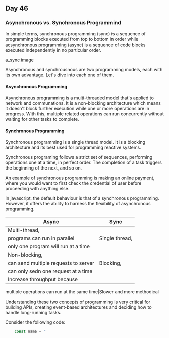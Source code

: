 ## Day 46

### Asynchronous vs. Synchronous Programmind

In simple terms, synchronous programming (sync) is a sequence of programming blocks executed from top to bottom in order while acsynchronous programming (async) is a sequence of code blocks executed independently in no particular order.

[a_sync image](https://www.mendix.com/wp-content/uploads/Blog-ThumbnailSync-vs-Async.png)

Asynchronous and synchrousnous are two programming models, each with its own advantage. Let's dive into each one of them.

#### Asynchronous Programming

Asynchronous programming is a multi-threaded model that's applied to network and communations. It is a non-blocking architecture which means it doesn't block further execution while one or more operations are in progress. With this, multiple related operations can run concurrently without waiting for other tasks to complete.

#### Synchronous Programming

Synchronous programming is a single thread model. It is a blocking architecture and its best used for programming reactive systems.

Synchronous programing follows a strict set of sequences, performing operations one at a time, in perfect order. The completion of a task triggers the beginning of the next, and so on.

An example of synchronous programming is making an online payment, where you would want to first check the credential of user before proceeding with anything else.

In javascript, the default behaviour is that of a synchronous programming. However, it offers the ability to harness the flexibility of asynchronous programming.

|Async|Sync|
|-----|----|
|Multi-thread,
programs can run in parallel|Single thread,
only one program will run at a time|
|Non-blocking,
can send multiple requests to server|Blocking,
can only sedn one request at a time|
|Increase throughput because
multiple operations can run
at the same time|Slower and more methodical

Understanding these two concepts of programming is very critical for building APIs, creating event-based architectures and deciding how to handle long-running tasks.

Consider the following code:

```js
    const name = "
```
